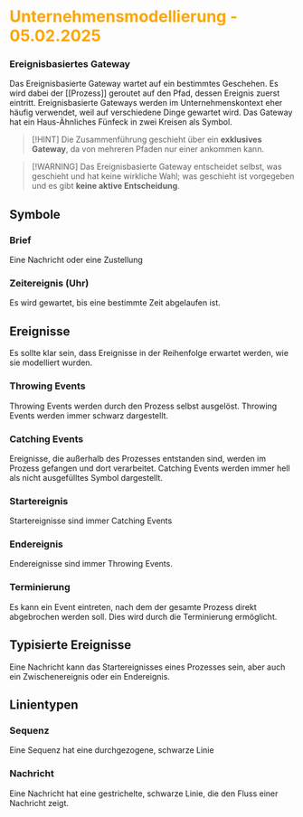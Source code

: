# <font color = "orange">Unternehmensmodellierung - 05.02.2025</font>
### Ereignisbasiertes Gateway
Das Ereignisbasierte Gateway wartet auf ein bestimmtes Geschehen. Es wird dabei der [[Prozess]] geroutet auf den Pfad, dessen Ereignis zuerst eintritt.
Ereignisbasierte Gateways werden im Unternehmenskontext eher häufig verwendet, weil auf verschiedene Dinge gewartet wird.
Das Gateway hat ein Haus-Ähnliches Fünfeck in zwei Kreisen als Symbol.
>[!HINT] Die Zusammenführung geschieht über ein **exklusives Gateway**, da von mehreren Pfaden nur einer ankommen kann.

>[!WARNING] Das Ereignisbasierte Gateway entscheidet selbst, was geschieht und hat keine wirkliche Wahl; was geschieht ist vorgegeben und es gibt **keine aktive Entscheidung**.
## Symbole
### Brief
Eine Nachricht oder eine Zustellung
### Zeitereignis (Uhr)
Es wird gewartet, bis eine bestimmte Zeit abgelaufen ist.

## Ereignisse
Es sollte klar sein, dass Ereignisse in der Reihenfolge erwartet werden, wie sie modelliert wurden.
### Throwing Events
Throwing Events werden durch den Prozess selbst ausgelöst. Throwing Events werden immer schwarz dargestellt.
### Catching Events
Ereignisse, die außerhalb des Prozesses entstanden sind, werden im Prozess gefangen und dort verarbeitet. Catching Events werden immer hell als nicht ausgefülltes Symbol dargestellt.
### Startereignis
Startereignisse sind immer Catching Events
### Endereignis
Endereignisse sind immer Throwing Events.
### Terminierung
Es kann ein Event eintreten, nach dem der gesamte Prozess direkt abgebrochen werden soll. Dies wird durch die Terminierung ermöglicht.
## Typisierte Ereignisse
Eine Nachricht kann das Startereignisses eines Prozesses sein, aber auch ein Zwischenereignis oder ein Endereignis.
## Linientypen
### Sequenz
Eine Sequenz hat eine durchgezogene, schwarze Linie
### Nachricht
Eine Nachricht hat eine gestrichelte, schwarze Linie, die den Fluss einer Nachricht zeigt.
